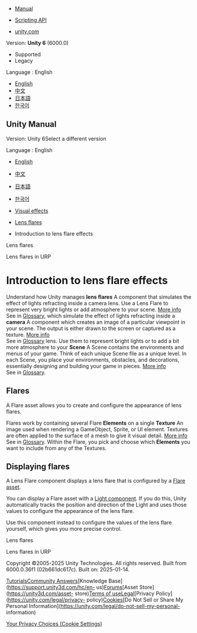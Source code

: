 [](https://docs.unity3d.com)

  * [Manual](../Manual/index.html)
  * [Scripting API](../ScriptReference/index.html)

  * [unity.com](https://unity.com/)

Version: **Unity 6** (6000.0)

  * Supported
  * Legacy

Language : English

  * [English](/Manual/lens-flare-introduction.html)
  * [中文](/cn/current/Manual/lens-flare-introduction.html)
  * [日本語](/ja/current/Manual/lens-flare-introduction.html)
  * [한국어](/kr/current/Manual/lens-flare-introduction.html)

[](https://docs.unity3d.com)

## Unity Manual

Version: Unity 6Select a different version

Language : English

  * [English](/Manual/lens-flare-introduction.html)
  * [中文](/cn/current/Manual/lens-flare-introduction.html)
  * [日本語](/ja/current/Manual/lens-flare-introduction.html)
  * [한국어](/kr/current/Manual/lens-flare-introduction.html)

  * [Visual effects](visual-effects.html)
  * [Lens flares](visual-effects-lens-flares.html)
  * Introduction to lens flare effects

[](visual-effects-lens-flares.html)

Lens flares

[](urp/shared/lens-flare/lens-flare.html)

Lens flares in URP

# Introduction to lens flare effects

Understand how Unity manages **lens flares** A component that simulates the
effect of lights refracting inside a camera lens. Use a Lens Flare to
represent very bright lights or add atmosphere to your scene. [More
info](class-LensFlare.html)  
See in [Glossary](Glossary.html#LensFlare), which simulate the effect of
lights refracting inside a **camera** A component which creates an image of a
particular viewpoint in your scene. The output is either drawn to the screen
or captured as a texture. [More info](CamerasOverview.html)  
See in [Glossary](Glossary.html#Camera) lens. Use them to represent bright
lights or to add a bit more atmosphere to your **Scene** A Scene contains the
environments and menus of your game. Think of each unique Scene file as a
unique level. In each Scene, you place your environments, obstacles, and
decorations, essentially designing and building your game in pieces. [More
info](CreatingScenes.html)  
See in [Glossary](Glossary.html#Scene).

## Flares

A Flare asset allows you to create and configure the appearance of lens
flares.

Flares work by containing several Flare **Elements** on a single **Texture**
An image used when rendering a GameObject, Sprite, or UI element. Textures are
often applied to the surface of a mesh to give it visual detail. [More
info](class-TextureImporter.html)  
See in [Glossary](Glossary.html#texture). Within the Flare, you pick and
choose which **Elements** you want to include from any of the Textures.

## Displaying flares

A Lens Flare component displays a lens flare that is configured by a [Flare
asset](class-Flare.html).

You can display a Flare asset with a [Light component](class-Light.html). If
you do this, Unity automatically tracks the position and direction of the
Light and uses those values to configure the appearance of the lens flare.

Use this component instead to configure the values of the lens flare yourself,
which gives you more precise control.

[](visual-effects-lens-flares.html)

Lens flares

[](urp/shared/lens-flare/lens-flare.html)

Lens flares in URP

Copyright ©2005-2025 Unity Technologies. All rights reserved. Built from
6000.0.36f1 (02b661dc617c). Built on: 2025-01-14.

[Tutorials](https://learn.unity.com/)[Community
Answers](https://answers.unity3d.com)[Knowledge
Base](https://support.unity3d.com/hc/en-
us)[Forums](https://forum.unity3d.com)[Asset Store](https://unity3d.com/asset-
store)[Terms of
use](https://docs.unity3d.com/Manual/TermsOfUse.html)[Legal](https://unity.com/legal)[Privacy
Policy](https://unity.com/legal/privacy-
policy)[Cookies](https://unity.com/legal/cookie-policy)[Do Not Sell or Share
My Personal Information](https://unity.com/legal/do-not-sell-my-personal-
information)

[Your Privacy Choices (Cookie Settings)](javascript:void\(0\);)

